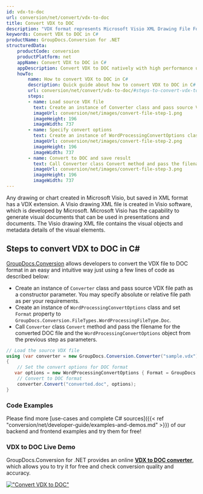 ```yaml
---
id: vdx-to-doc
url: conversion/net/convert/vdx-to-doc
title: Convert VDX to DOC
description: "VDX format represents Microsoft Visio XML Drawing File Format with .vdx extension. Learn how to convert VDX to DOC file programmatically in C# language using GroupDocs.Conversion for .NET library."
keywords: Convert VDX to DOC in C#
productName: GroupDocs.Conversion for .NET
structuredData:
    productCode: conversion
    productPlatform: net
    appName: Convert VDX to DOC in C#
    appDescription: Convert VDX to DOC natively with high performance using C# language and server side GroupDocs.Conversion for .NET APIs, without the use of any software like Microsoft or Open Office.
    howTo:
        name: How to convert VDX to DOC in C# 
        description: Quick guide about how to convert VDX to DOC in C# with high performance and accuracy.
        url: conversion/net/convert/vdx-to-doc/#steps-to-convert-vdx-to-doc-in-c
        steps:
        - name: Load source VDX file 
          text: Create an instance of Converter class and pass source VDX file path as a constructor parameter. You may specify absolute or relative file path as per your requirements. 
          imageUrl: conversion/net/images/convert-file-step-1.png
          imageHeight: 196
          imageWidth: 737
        - name: Specify convert options 
          text: Create an instance of WordProcessingConvertOptions class.
          imageUrl: conversion/net/images/convert-file-step-2.png
          imageHeight: 196
          imageWidth: 737
        - name: Convert to DOC and save result 
          text: Call Converter class Convert method and pass the filename for the converted HTML file and the WordProcessingConvertOptions object from the previous step as parameters.
          imageUrl: conversion/net/images/convert-file-step-3.png
          imageHeight: 196
          imageWidth: 737
---
```


Any drawing or chart created in Microsoft Visio, but saved in XML format has a VDX extension. A Visio drawing XML file is created in Visio software, which is developed by Microsoft. Microsoft Visio has the capability to generate visual documents that can be used in presentations and documents. The Visio drawing XML file contains the visual objects and metadata details of the visual elements.

## Steps to convert VDX to DOC in C#

[GroupDocs.Conversion](https://products.groupdocs.com/conversion/net) allows developers to convert the VDX file to DOC format in an easy and intuitive way just using a few lines of code as described below:

* Create an instance of `Converter` class and pass source VDX file path as a constructor parameter. You may specify absolute or relative file path as per your requirements. 
* Create an instance of `WordProcessingConvertOptions` class and set `Format` property to `GroupDocs.Conversion.FileTypes.WordProcessingFileType.Doc`.
* Call `Converter` class `Convert` method and pass the filename for the converted DOC file and the `WordProcessingConvertOptions` object from the previous step as parameters.

```csharp
// Load the source VDX file
using (var converter = new GroupDocs.Conversion.Converter("sample.vdx"))
{
    // Set the convert options for DOC format
   var options = new WordProcessingConvertOptions { Format = GroupDocs.Conversion.FileTypes.WordProcessingFileType.Doc };
    // Convert to DOC format
    converter.Convert("converted.doc", options);
}
```

### Code Examples

Please find more [use-cases and complete C# sources]({{< ref "conversion/net/developer-guide/examples-and-demos.md" >}}) of our backend and frontend examples and try them for free!

### VDX to DOC Live Demo

GroupDocs.Conversion for .NET provides an online [**VDX to DOC converter**](https://products.groupdocs.app/conversion/vdx-to-doc), which allows you to try it for free and check conversion quality and accuracy.

[!["Convert VDX to DOC"](conversion/net/images/convert-to-doc/convert-vdx-to-doc.png)](https://products.groupdocs.app/conversion/vdx-to-doc)